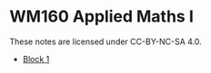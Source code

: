 # WM160 Applied Maths I

These notes are licensed under CC-BY-NC-SA 4.0.

- [Block 1](./Block%201/index.md)
